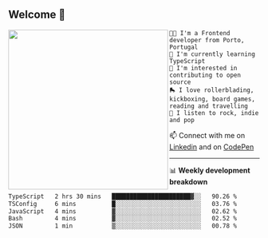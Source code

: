 ## Welcome 👋

<img align="left" src="https://github.com/saraiovieira/saraiovieira/assets/74243584/32f0e061-fcbb-45fe-8361-571943f17664" width="320"/>

```
👩‍💻 I'm a Frontend developer from Porto, Portugal
🌱 I'm currently learning TypeScript
🚩 I'm interested in contributing to open source
🛼 I love rollerblading, kickboxing, board games, reading and travelling
🎵 I listen to rock, indie and pop
```
📫 Connect with me on [Linkedin](https://www.linkedin.com/in/sara-vieira-frontend-developer/) and on [CodePen](https://codepen.io/saraiovieira)

-------

📊 **Weekly development breakdown**

<!--START_SECTION:waka-->

```txt
TypeScript   2 hrs 30 mins   ██████████████████████▓░░   90.26 %
TSConfig     6 mins          █░░░░░░░░░░░░░░░░░░░░░░░░   03.76 %
JavaScript   4 mins          ▓░░░░░░░░░░░░░░░░░░░░░░░░   02.62 %
Bash         4 mins          ▓░░░░░░░░░░░░░░░░░░░░░░░░   02.52 %
JSON         1 min           ▒░░░░░░░░░░░░░░░░░░░░░░░░   00.78 %
```

<!--END_SECTION:waka-->
